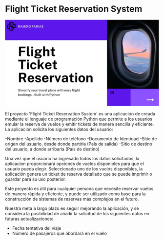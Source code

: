 # Flight Ticket Reservation System
![Banner](photo.jpg)

El proyecto 'Flight Ticket Reservation System' es una aplicación de creada mediante el lenguaje de programación Python que permite a los usuarios emular la reserva de vuelos y emitir tickets de manera sencilla y eficiente. La aplicación solicita los siguientes datos del usuario:

-Nombre
-Apellido
-Número de teléfono
-Documento de Identidad
-Sitio de origen del usuario, desde donde partiría (País de salida)
-Sitio de destino del usuario, a donde arribaría (País de destino)

Una vez que el usuario ha ingresado todos los datos solicitados, la aplicacion proporcionará opciones de vuelos disponibles para que el usuario pueda elegir.  Seleccionado uno de los vuelos disponibles, la aplicación genera un ticket de reserva detallado que se puede imprimir o guardar para su uso posterior.

Este proyecto es útil para cualquier persona que necesite reservar vuelos de manera rápida y eficiente, y puede ser utilizado como base para la construcción de sistemas de reservas más complejos en el futuro.


Nuestra meta a largo plazo es seguir mejorando la aplicación, y se considera la posibilidad de añadir la solicitud de los siguientes datos en futuras actualizaciones:
- Fecha tentativa del viaje
- Número de pasajeros que abordará en el vuelo
